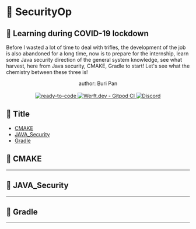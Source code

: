 # :open_hands: SecurityOp
:running: Learning during COVID-19 lockdown
--------------------
Before I wasted a lot of time to deal with trifles, the development of the job is also abandoned for a long time, now is to prepare for the internship, learn some Java security direction of the general system knowledge, see what harvest, here from Java security, CMAKE, Gradle to start! Let's see what the chemistry between these three is!<br>

<p align="center">
  author: Buri Pan<br><br>
  <a href="https://docs.oracle.com/javase/9/security/java-security-overview1.htm">
    <img src="https://img.shields.io/badge/java_security-ready_to_code-brightgreen" alt="ready-to-code" />
  </a>
  <a href="https://cmake.org/">
    <img src="https://img.shields.io/badge/cmake-+++-brightgreen" alt="Werft.dev - Gitpod CI" />
  </a>
  <a href="https://gradle.org/">
    <img src="https://img.shields.io/badge/gradle-+++-brightgreen" alt="Discord" />
  </a>
</p>
  
## :running: Title
* [CMAKE](#CMAKE)
* [JAVA_Security](#JAVA_Security)
* [Gradle](#Gradle)


## :running: CMAKE
----------

## :running: JAVA_Security
----------

## :running: Gradle
----------
